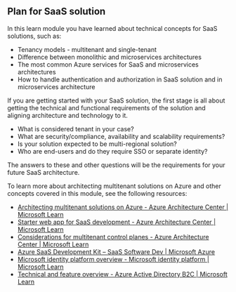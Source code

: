 ## Plan for SaaS solution

In this learn module you have learned about technical concepts for SaaS solutions, such as:

- Tenancy models - multitenant and single-tenant
- Difference between monolithic and microservices architectures
- The most common Azure services for SaaS and microservices architectures
- How to handle authentication and authorization in SaaS solution and in microservices architecture



If you are getting started with your SaaS solution, the first stage is all about getting the technical and functional requirements of the solution and aligning architecture and technology to it. 

- What is considered tenant in your case?
- What are security/compliance, availability and scalability requirements?
- Is your solution expected to be multi-regional solution?
- Who are end-users and do they require SSO or separate identity?

The answers to these and other questions will be the requirements for your future SaaS architecture.



To learn more about architecting multitenant solutions on Azure and other concepts covered in this module, see the following resources:

- [Architecting multitenant solutions on Azure - Azure Architecture Center | Microsoft Learn](https://learn.microsoft.com/azure/architecture/guide/multitenant/overview) 
- [Starter web app for SaaS development - Azure Architecture Center | Microsoft Learn](https://learn.microsoft.com/azure/architecture/example-scenario/apps/saas-starter-web-app)
- [Considerations for multitenant control planes - Azure Architecture Center | Microsoft Learn](https://learn.microsoft.com/azure/architecture/guide/multitenant/considerations/control-planes)
- [Azure SaaS Development Kit – SaaS Software Dev | Microsoft Azure](https://azure.microsoft.com/resources/development-kit/saas/)
- [Microsoft identity platform overview - Microsoft identity platform | Microsoft Learn](https://learn.microsoft.com/entra/identity-platform/v2-overview)
- [Technical and feature overview - Azure Active Directory B2C | Microsoft Learn](https://learn.microsoft.com/azure/active-directory-b2c/technical-overview)

